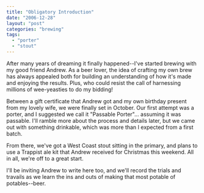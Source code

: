 ```yaml
---
title: "Obligatory Introduction"
date: "2006-12-28"
layout: "post"
categories: "brewing"
tags: 
  - "porter"
  - "stout"
---
```


After many years of dreaming it finally happened--I've started brewing with my good friend Andrew. As a beer lover, the idea of crafting my own brew has always appealed both for building an understanding of how it's made and enjoying the results. Plus, who could resist the call of harnessing millions of wee-yeasties to do my bidding!  
  
Between a gift certificate that Andrew got and my own birthday present from my lovely wife, we were finally set in October. Our first attempt was a porter, and I suggested we call it "Passable Porter"... assuming it was passable. I'll ramble more about the process and details later, but we came out with something drinkable, which was more than I expected from a first batch.  
  
From there, we've got a West Coast stout sitting in the primary, and plans to use a Trappist ale kit that Andrew received for Christmas this weekend. All in all, we're off to a great start.  
  
I'll be inviting Andrew to write here too, and we'll record the trials and travails as we learn the ins and outs of making that most potable of potables--beer.
